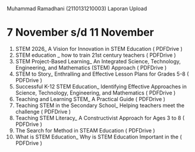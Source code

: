 Muhammad Ramadhani (2110131210003)
Laporan Upload
# 7 November s/d 11 November

1. STEM 2026_ A Vision for Innovation in STEM Education ( PDFDrive )
2. STEM education _ how to train 21st century teachers ( PDFDrive )
3. STEM Project-Based Learning_ An Integrated Science, Technology, Engineering, and Mathematics (STEM) Approach ( PDFDrive )
4. STEM to Story_ Enthralling and Effective Lesson Plans for Grades 5-8 ( PDFDrive )
5. Successful K-12 STEM Education_ Identifying Effective Approaches in Science, Technology, Engineering, and Mathematics   ( PDFDrive )
6. Teaching and Learning STEM_ A Practical Guide ( PDFDrive )
7. Teaching STEM in the Secondary School_ Helping teachers meet the challenge ( PDFDrive )
8. Teaching STEM Literacy_ A Constructivist Approach for Ages 3 to 8 ( PDFDrive )
9. The Search for Method in STEAM Education ( PDFDrive )
10. What is STEM Education_ Why is STEM Education Important in the  ( PDFDrive )
